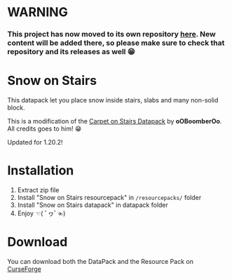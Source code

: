 # WARNING
### This project has now moved to its own repository [here](https://github.com/JimiIT92/SnowOnStairs). New content will be added there, so please make sure to check that repository and its releases as well 😁

# Snow on Stairs
This datapack let you place snow inside stairs, slabs and many non-solid block.

This is a modification of the [Carpet on Stairs Datapack](https://github.com/oOBoomberOo/carpet_on_stairs) by **oOBoomberOo**. All credits goes to him! 😁

Updated for 1.20.2!

# Installation
1) Extract zip file
2) Install "Snow on Stairs resourcepack" in `/resourcepacks/` folder
3) Install "Snow on Stairs datapack" in datapack folder
4) Enjoy ☜( ﾟヮﾟ☜)

# Download

You can download both the DataPack and the Resource Pack on [CurseForge](https://www.curseforge.com/minecraft/customization/snow-on-stairs-datapack)
